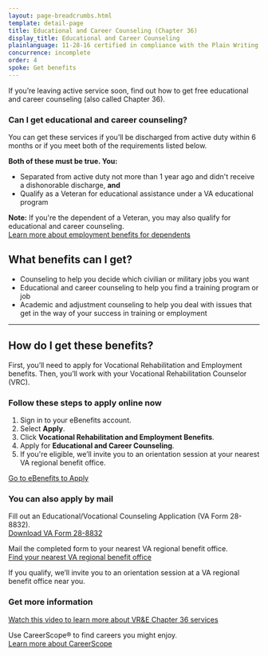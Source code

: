 ```yaml
---
layout: page-breadcrumbs.html
template: detail-page
title: Educational and Career Counseling (Chapter 36)
display_title: Educational and Career Counseling
plainlanguage: 11-28-16 certified in compliance with the Plain Writing Act
concurrence: incomplete
order: 4
spoke: Get benefits
---
```


<div class="va-introtext">

If you’re leaving active service soon, find out how to get free educational and career counseling (also called Chapter 36).

</div>

<div class="feature" markdown="1">

### Can I get educational and career counseling?

You can get these services if you’ll be discharged from active duty within 6 months or if you meet both of the requirements listed below.

**Both of these must be true. You:**
-	Separated from active duty not more than 1 year ago and didn't receive a dishonorable discharge, **and**
-	Qualify as a Veteran for educational assistance under a VA educational program

**Note:** If you're the dependent of a Veteran, you may also qualify for educational and career counseling. <br>
[Learn more about employment benefits for dependents](/careers-employment/dependent-benefits/)

</div>

## What benefits can I get?

-	Counseling to help you decide which civilian or military jobs you want
-	Educational and career counseling to help you find a training program or job
-	Academic and adjustment counseling to help you deal with issues that get in the way of your success in training or employment

-----

## How do I get these benefits?

First, you’ll need to apply for Vocational Rehabilitation and Employment benefits. Then, you’ll work with your Vocational Rehabilitation Counselor (VRC).

### Follow these steps to apply online now

<ol class="process">
  <li class="process-step list-one">Sign in to your eBenefits account.</li>
  <li class="process-step list-two">Select <b>Apply</b>.</li>
  <li class="process-step list-three">Click <b>Vocational Rehabilitation and Employment Benefits</b>.</li>
  <li class="process-step list-four">Apply for <b>Educational and Career Counseling</b>.</li>
  <li class="process-step list-five">If you're eligible, we’ll invite you to an orientation session at your nearest VA regional benefit office.</li>
</ol>

<a class="usa-button-primary va-button-primary" href="https://www.ebenefits.va.gov/ebenefits/about/feature?feature=vocational-rehabilitation-and-employment">Go to eBenefits to Apply</a>

### You can also apply by mail

Fill out an Educational/Vocational Counseling Application (VA Form 28-8832). <br>
[Download VA Form 28-8832](https://www.vba.va.gov/pubs/forms/VBA-28-8832-ARE.pdf)<br>

Mail the completed form to your nearest VA regional benefit office.<br>
[Find your nearest VA regional benefit office](/find-locations/)

If you qualify, we’ll invite you to an orientation session at a VA regional benefit office near you.

### Get more information

[Watch this video to learn more about VR&E Chapter 36 services](https://www.youtube.com/watch?v=gXtG-LkPqH4&feature=youtu.be) <br>

Use CareerScope&reg; to find careers you might enjoy. <br>
[Learn more about CareerScope](/careers-employment/careerscope-skills-assessment/) <br>


